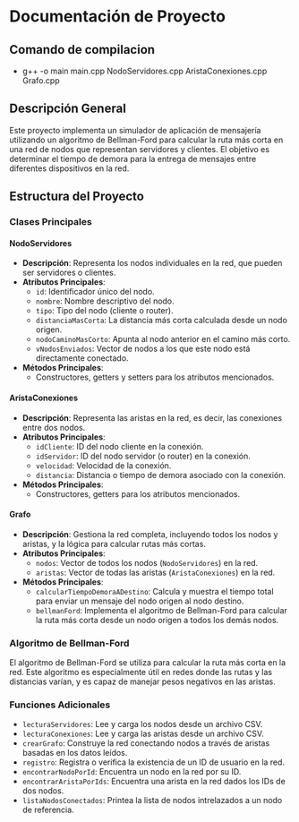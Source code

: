# Documentación de Proyecto 

## Comando de compilacion
- g++ -o main main.cpp NodoServidores.cpp AristaConexiones.cpp Grafo.cpp

## Descripción General
Este proyecto implementa un simulador de aplicación de mensajería utilizando un algoritmo de Bellman-Ford para calcular la ruta más corta en una red de nodos que representan servidores y clientes. El objetivo es determinar el tiempo de demora para la entrega de mensajes entre diferentes dispositivos en la red.

## Estructura del Proyecto

### Clases Principales

#### NodoServidores
- **Descripción**: Representa los nodos individuales en la red, que pueden ser servidores o clientes.
- **Atributos Principales**:
    - `id`: Identificador único del nodo.
    - `nombre`: Nombre descriptivo del nodo.
    - `tipo`: Tipo del nodo (cliente o router).
    - `distanciaMasCorta`: La distancia más corta calculada desde un nodo origen.
    - `nodoCaminoMasCorto`: Apunta al nodo anterior en el camino más corto.
    - `vNodosEnviados`: Vector de nodos a los que este nodo está directamente conectado.
- **Métodos Principales**:
    - Constructores, getters y setters para los atributos mencionados.

#### AristaConexiones
- **Descripción**: Representa las aristas en la red, es decir, las conexiones entre dos nodos.
- **Atributos Principales**:
    - `idCliente`: ID del nodo cliente en la conexión.
    - `idServidor`: ID del nodo servidor (o router) en la conexión.
    - `velocidad`: Velocidad de la conexión.
    - `distancia`: Distancia o tiempo de demora asociado con la conexión.
- **Métodos Principales**:
    - Constructores, getters para los atributos mencionados.

#### Grafo
- **Descripción**: Gestiona la red completa, incluyendo todos los nodos y aristas, y la lógica para calcular rutas más cortas.
- **Atributos Principales**:
    - `nodos`: Vector de todos los nodos (`NodoServidores`) en la red.
    - `aristas`: Vector de todas las aristas (`AristaConexiones`) en la red.
- **Métodos Principales**:
    - `calcularTiempoDemoraADestino`: Calcula y muestra el tiempo total para enviar un mensaje del nodo origen al nodo destino.
    - `bellmanFord`: Implementa el algoritmo de Bellman-Ford para calcular la ruta más corta desde un nodo origen a todos los demás nodos.

### Algoritmo de Bellman-Ford
El algoritmo de Bellman-Ford se utiliza para calcular la ruta más corta en la red. Este algoritmo es especialmente útil en redes donde las rutas y las distancias varían, y es capaz de manejar pesos negativos en las aristas.

### Funciones Adicionales
- `lecturaServidores`: Lee y carga los nodos desde un archivo CSV.
- `lecturaConexiones`: Lee y carga las aristas desde un archivo CSV.
- `crearGrafo`: Construye la red conectando nodos a través de aristas basadas en los datos leídos.
- `registro`: Registra o verifica la existencia de un ID de usuario en la red.
- `encontrarNodoPorId`: Encuentra un nodo en la red por su ID.
- `encontrarAristaPorIds`: Encuentra una arista en la red dados los IDs de dos nodos.
- `listaNodosConectados`: Printea la lista de nodos intrelazados a un nodo de referencia.
